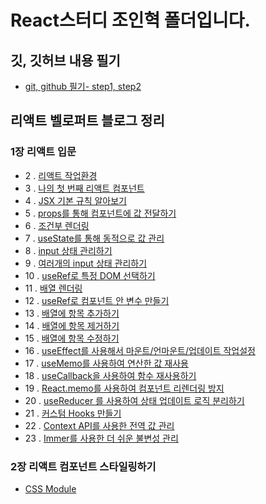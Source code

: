 # React스터디 조인혁 폴더입니다.

## 깃, 깃허브 내용 필기

- [git, github 필기- step1, step2](gitmemo.md)

## 리액트 벨로퍼트 블로그 정리

### 1장 리액트 입문

- 2 . [리액트 작업환경 ](2_리액트작업환경.md)
- 3 . [나의 첫 번째 리액트 컴포넌트](3_나의첫번째리액트컴포넌트.md)
- 4 . [JSX 기본 규칙 알아보기](4_JSX.md)
- 5 . [props를 통해 컴포넌트에 값 전달하기](5_props값전달하기.md)
- 6 . [조건부 렌더링](6_조건부렌더링.md)
- 7 . [useState를 통해 동적으로 값 관리](7_useState사용.md)
- 8 . [input 상태 관리하기](8_input상태관리.md)
- 9 . [여러개의 input 상태 관리하기](9_여러개의input.md)
- 10 . [useRef로 특정 DOM 선택하기](10_useRef로특정DOM지정.md)
- 11 . [배열 렌더링](11_배열렌더링.md)
- 12 . [useRef로 컴포넌트 안 변수 만들기](12_useRef로컴포넌트안변수만들기.md)
- 13 . [배열에 항목 추가하기](13_배열항목추가.md)
- 14 . [배열에 항목 제거하기](14_배열에항목제거.md)
- 15 . [배열에 항목 수정하기](15_배열항목수정.md)
- 16 . [useEffect를 사용해서 마운트/언마운트/업데이트 작업설정](16_useEffect.md)
- 17 . [useMemo를 사용하여 연산한 값 재사용](17_useMemo.md)
- 18 . [useCallback을 사용하여 함수 재사용하기](18_useCallback.md)
- 19 . [React.memo를 사용하여 컴포넌트 리렌더링 방지](19_Reactmemo.md)
- 20 . [useReducer 를 사용하여 상태 업데이트 로직 분리하기](20_useReducer.md)
- 21 . [커스텀 Hooks 만들기](21_customHook.md)
- 22 . [Context API를 사용한 전역 값 관리](22_ContextAPI.md)
- 23 . [Immer를 사용한 더 쉬운 불변성 관리](23_Immer.md)

### 2장 리액트 컴포넌트 스타일링하기

- [CSS Module](2_2_CSSModule.md)
